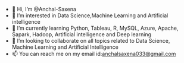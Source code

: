 - 👋 Hi, I’m @Anchal-Saxena
- 👀 I’m interested in Data Science,Machine Learning and Artificial intelligence
- 🌱 I’m currently learning Python, Tableau, R, MySQL, Azure, Apache, Sapark, Hadoop, Artificial intelligence and Deep learning
- 💞️ I’m looking to collaborate on all topics related to Data Science, Machine Learning and Artificial Intelligence
- 📫 You can reach me on my email id:anchalsaxena033@gmail.com

<!---
Anchal-Saxena/Anchal-Saxena is a ✨ special ✨ repository because its `README.md` (this file) appears on your GitHub profile.
You can click the Preview link to take a look at your changes.
--->
